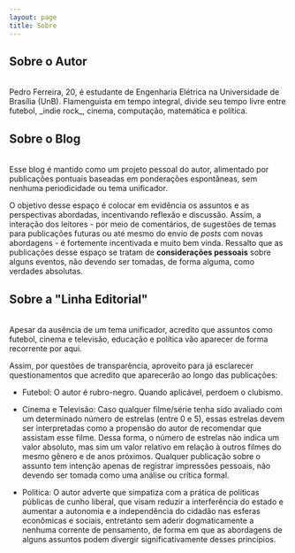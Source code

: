 ```yaml
---
layout: page
title: Sobre
---
```

## Sobre o Autor  
<br>
Pedro Ferreira, 20, é estudante de Engenharia Elétrica na Universidade de Brasília (UnB). Flamenguista em tempo integral, divide seu tempo livre entre futebol, _indie rock_, cinema, computação, matemática e política.


## Sobre o Blog  
<br>
Esse blog é mantido como um projeto pessoal do autor, alimentado por publicações pontuais baseadas em ponderações espontâneas, sem nenhuma periodicidade ou tema unificador.  

 O objetivo desse espaço é colocar em evidência os assuntos e as perspectivas abordadas, incentivando reflexão e discussão.  Assim, a interação dos leitores - por meio de comentários, de sugestões de temas para publicações futuras ou até mesmo do envio de _posts_ com novas abordagens - é fortemente incentivada e muito bem vinda. Ressalto que as publicações desse espaço se tratam de **considerações pessoais** sobre alguns eventos, não devendo ser tomadas, de forma alguma, como verdades absolutas.

## Sobre a "Linha Editorial"  
<br>
Apesar da ausência de um tema unificador, acredito que assuntos como futebol, cinema e televisão, educação e política vão aparecer de forma recorrente por aqui.

Assim, por questões de transparência, aproveito para já esclarecer questionamentos que acredito que aparecerão ao longo das publicações:

* Futebol: O autor é rubro-negro. Quando aplicável, perdoem o clubismo.

* Cinema e Televisão: Caso qualquer filme/série tenha sido avaliado com um determinado número de estrelas (entre 0 e 5), essas estrelas devem ser interpretadas como a propensão do autor de recomendar que assistam esse filme. Dessa forma, o número de estrelas não indica um valor absoluto, mas sim um valor relativo em relação à outros filmes do mesmo gênero e de anos próximos. Qualquer publicação sobre o assunto tem intenção apenas de registrar impressões pessoais, não devendo ser tomada como uma análise ou crítica formal.   

* Política: O autor adverte que simpatiza com a prática de políticas públicas de cunho liberal, que visam reduzir a interferência do estado e aumentar a autonomia e a independência do cidadão nas esferas econômicas e sociais, entretanto sem aderir dogmaticamente a nenhuma corrente de pensamento, de forma em que as abordagens de alguns assuntos podem divergir significativamente desses princípios.
